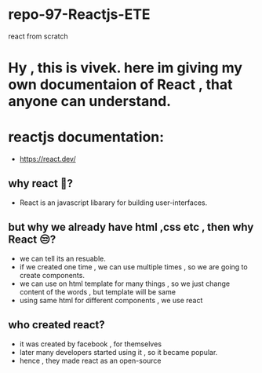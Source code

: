 # repo-97-Reactjs-ETE
react from scratch

# Hy , this is vivek. here im giving my own documentaion of React , that anyone can understand.

# reactjs documentation:
* https://react.dev/

## why react 🤔?
* React is an javascript libarary for building user-interfaces.

## but why we already have html ,css etc , then why React 😒?
* we can tell its an resuable.
* if we created one time , we can use multiple times , so we are going to create components.
* we can use on html template for many things , so we just change content of the words , but template will be same
* using same html for different components , we use react

## who created react?
* it was created by facebook , for themselves 
* later many developers started using it , so it became popular.
* hence , they made react as an open-source



